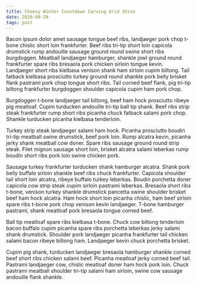 ```yaml
---
title: Cheesy Winter Countdown Carving Grid Shine
date: 2020-09-20
tags: post
---
```


Bacon ipsum dolor amet sausage tongue beef ribs, landjaeger pork chop t-bone chislic short loin frankfurter.  Beef ribs tri-tip short loin capicola drumstick rump andouille sausage ground round swine short ribs burgdoggen.  Meatball landjaeger hamburger, shankle jowl ground round frankfurter spare ribs bresaola pork chicken sirloin tongue kevin.  Landjaeger short ribs kielbasa venison shank ham sirloin cupim biltong.  Tail fatback kielbasa prosciutto turkey ground round shankle pork belly brisket flank pastrami pork chop tongue short ribs.  Tail corned beef flank, pig tri-tip biltong frankfurter burgdoggen shoulder capicola cupim ham pork chop.

Burgdoggen t-bone landjaeger tail biltong, beef ham hock prosciutto ribeye pig meatloaf.  Cupim turducken andouille tri-tip ball tip shank.  Beef ribs strip steak frankfurter rump short ribs picanha chuck fatback salami pork chop.  Shankle turducken picanha kielbasa tenderloin.

Turkey strip steak landjaeger salami ham hock.  Picanha prosciutto boudin tri-tip meatball swine drumstick, beef pork loin.  Rump alcatra kevin, picanha jerky shank meatball cow doner.  Spare ribs sausage ground round strip steak.  Filet mignon sausage short loin, brisket alcatra salami leberkas rump boudin short ribs pork loin swine chicken pork.

Sausage turkey frankfurter turducken shank hamburger alcatra.  Shank pork belly buffalo sirloin shankle beef ribs chuck frankfurter.  Capicola shoulder tail short loin alcatra, ribeye buffalo turkey leberkas.  Boudin porchetta doner capicola cow strip steak cupim sirloin pastrami leberkas.  Bresaola short ribs t-bone, venison turkey shankle drumstick pancetta swine shoulder brisket beef ham hock alcatra.  Ham hock short loin picanha chislic, ham beef sirloin spare ribs t-bone pork chop venison kevin landjaeger.  T-bone hamburger pastrami, shank meatloaf pork bresaola tongue corned beef.

Ball tip meatloaf spare ribs kielbasa t-bone.  Chuck cow biltong tenderloin bacon buffalo cupim picanha spare ribs porchetta leberkas jerky salami shank drumstick.  Shoulder pork landjaeger picanha frankfurter tail chicken salami bacon ribeye biltong ham.  Landjaeger kevin chuck porchetta brisket.

Cupim pig shank, turducken landjaeger bresaola hamburger shankle corned beef short ribs chicken salami beef.  Picanha meatloaf jerky corned beef tail.  Pastrami landjaeger cow, chislic meatloaf doner ham hock pork loin.  Chuck pastrami meatball shoulder tri-tip salami ham sirloin, swine cow sausage andouille flank shankle.